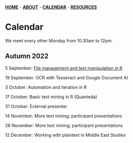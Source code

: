[**HOME**](/index.md) - [**ABOUT**](/about.md) - [**CALENDAR**](calendar.md) - [**RESOURCES**](/resources.md)

# Calendar

We meet every other Monday from 10.30am to 12pm.

## Autumn 2022
 
5 September: [File management and text manipulation in R](/contents/2022_09_05_seminar_readings.md)  

19 September: OCR with Tesseract and Google Document AI  

3 October: Automation and iteration in R   

17 October: Basic text mining in R (Quanteda)   

31 October: External presenter  

14 November: More text mining; participant presentations  

28 November: More text mining; participant presentations  

12 December: Working with plaintext in Middle East Studies   
